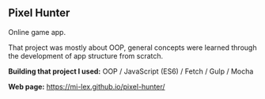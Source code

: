 ## Pixel Hunter

Online game app.

That project was mostly about OOP, general concepts were learned through the development of app structure from scratch.

**Building that project I used:** OOP / JavaScript (ES6) / Fetch / Gulp / Mocha

**Web page:** https://mi-lex.github.io/pixel-hunter/
